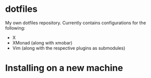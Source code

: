 # dotfiles

My own dotfiles repository. Currently contains configurations for the following:
- X
- XMonad (along with xmobar)
- Vim (along with the respective plugins as submodules)

# Installing on a new machine